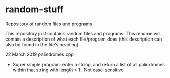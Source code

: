 # random-stuff
Repository of random files and programs

This repository just contains random files and programs. This readme will contain a description of what each file/program does (this description can also be found in the file's heading).

22 March 2019
palindromes.cpp
  - Super simple program: enter a string, and return a list of all palindromes within that string with length > 1 . Not case-sensitive.



